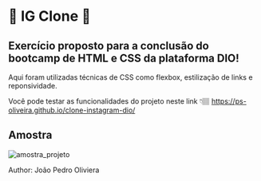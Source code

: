 # 📸 IG Clone 📸
## Exercício proposto para a conclusão do bootcamp de HTML e CSS da plataforma DIO! 

Aqui foram utilizadas técnicas de CSS como flexbox, estilização de links e reponsividade.

Você pode testar as funcionalidades do projeto neste link 👇🏽
https://ps-oliveira.github.io/clone-instagram-dio/

<h2>Amostra</h2>

<img src="https://github.com/pesantxs/clone-instagram-dio/blob/master/amostra_site.png" alt="amostra_projeto">

Author: João Pedro Oliviera  
